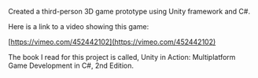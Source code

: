 Created a third-person 3D game prototype using Unity framework and C#.

Here is a link to a video showing this game:

[https://vimeo.com/452442102](https://vimeo.com/452442102)


The book I read for this project is called, Unity in Action: Multiplatform Game Development in C#, 2nd Edition.
